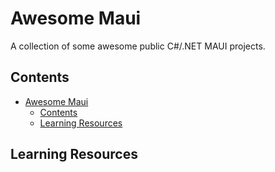 # Awesome Maui
A collection of some awesome public C#/.NET MAUI projects.

## Contents

<!-- toc -->

- [Awesome Maui](#awesome-maui)
  - [Contents](#contents)
  - [Learning Resources](#learning-resources)





<!-- tocstop -->

## Learning Resources